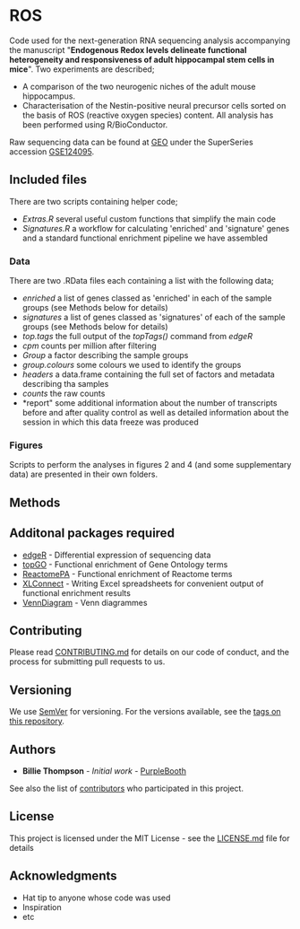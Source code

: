 # ROS

Code used for the next-generation RNA sequencing analysis accompanying the manuscript "**Endogenous Redox levels delineate functional heterogeneity and responsiveness of adult hippocampal stem cells in mice**".
Two experiments are described; 
* A comparison of the two neurogenic niches of the adult mouse hippocampus.
* Characterisation of the Nestin-positive neural precursor cells sorted on the basis of ROS (reactive oxygen species) content.
All analysis has been performed using R/BioConductor.

Raw sequencing data can be found at [GEO](https://www.ncbi.nlm.nih.gov/geo/) under the SuperSeries accession [GSE124095](https://www.ncbi.nlm.nih.gov/geo/query/acc.cgi?acc=GSE124095).

## Included files
There are two scripts containing helper code;
* *Extras.R* several useful custom functions that simplify the main code
* *Signatures.R* a workflow for calculating 'enriched' and 'signature' genes and a standard functional enrichment pipeline we have assembled

### Data
There are two .RData files each containing a list with the following data;
* *enriched* a list of genes classed as 'enriched' in each of the sample groups (see Methods below for details)
* *signatures* a list of genes classed as 'signatures' of each of the sample groups (see Methods below for details)
* *top.tags* the full output of the *topTags()* command from *edgeR*
* *cpm* counts per million after filtering
* *Group* a factor describing the sample groups
* *group.colours* some colours we used to identify the groups
* *headers* a data.frame containing the full set of factors and metadata describing tha samples
* *counts* the raw counts
* *report" some additional information about the number of transcripts before and after quality control as well as detailed information about the session in which this data freeze was produced


### Figures
Scripts to perform the analyses in figures 2 and 4 (and some supplementary data) are presented in their own folders.

## Methods


## Additonal packages required

* [edgeR](https://bioconductor.org/packages/release/bioc/html/edgeR.html) - Differential expression of sequencing data
* [topGO](https://bioconductor.org/packages/release/bioc/html/topGO.html) - Functional enrichment of Gene Ontology terms
* [ReactomePA](http://bioconductor.org/packages/release/bioc/html/ReactomePA.html) - Functional enrichment of Reactome terms
* [XLConnect](https://cran.r-project.org/web/packages/XLConnect/index.html) - Writing Excel spreadsheets for convenient output of functional enrichment results
* [VennDiagram](https://cran.r-project.org/web/packages/VennDiagram/index.html) - Venn diagrammes

## Contributing

Please read [CONTRIBUTING.md](https://gist.github.com/PurpleBooth/b24679402957c63ec426) for details on our code of conduct, and the process for submitting pull requests to us.

## Versioning

We use [SemVer](http://semver.org/) for versioning. For the versions available, see the [tags on this repository](https://github.com/your/project/tags). 

## Authors

* **Billie Thompson** - *Initial work* - [PurpleBooth](https://github.com/PurpleBooth)

See also the list of [contributors](https://github.com/your/project/contributors) who participated in this project.

## License

This project is licensed under the MIT License - see the [LICENSE.md](LICENSE.md) file for details

## Acknowledgments

* Hat tip to anyone whose code was used
* Inspiration
* etc

